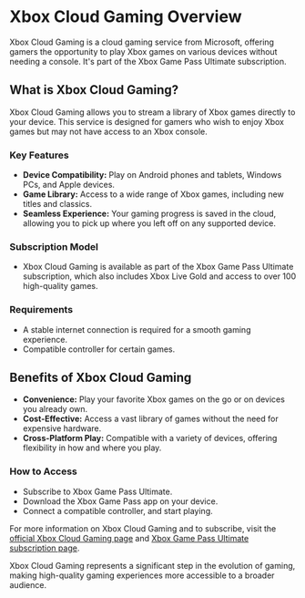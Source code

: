 # Xbox Cloud Gaming Overview

Xbox Cloud Gaming is a cloud gaming service from Microsoft, offering gamers the opportunity to play Xbox games on various devices without needing a console. It's part of the Xbox Game Pass Ultimate subscription.

## What is Xbox Cloud Gaming?

Xbox Cloud Gaming allows you to stream a library of Xbox games directly to your device. This service is designed for gamers who wish to enjoy Xbox games but may not have access to an Xbox console.

### Key Features

- **Device Compatibility:** Play on Android phones and tablets, Windows PCs, and Apple devices.
- **Game Library:** Access to a wide range of Xbox games, including new titles and classics.
- **Seamless Experience:** Your gaming progress is saved in the cloud, allowing you to pick up where you left off on any supported device.

### Subscription Model

- Xbox Cloud Gaming is available as part of the Xbox Game Pass Ultimate subscription, which also includes Xbox Live Gold and access to over 100 high-quality games.

### Requirements

- A stable internet connection is required for a smooth gaming experience.
- Compatible controller for certain games.

## Benefits of Xbox Cloud Gaming

- **Convenience:** Play your favorite Xbox games on the go or on devices you already own.
- **Cost-Effective:** Access a vast library of games without the need for expensive hardware.
- **Cross-Platform Play:** Compatible with a variety of devices, offering flexibility in how and where you play.

### How to Access

- Subscribe to Xbox Game Pass Ultimate.
- Download the Xbox Game Pass app on your device.
- Connect a compatible controller, and start playing.

For more information on Xbox Cloud Gaming and to subscribe, visit the [official Xbox Cloud Gaming page](https://www.xbox.com/en-US/xbox-game-pass/cloud-gaming) and [Xbox Game Pass Ultimate subscription page](https://www.xbox.com/en-US/xbox-game-pass).

Xbox Cloud Gaming represents a significant step in the evolution of gaming, making high-quality gaming experiences more accessible to a broader audience.
